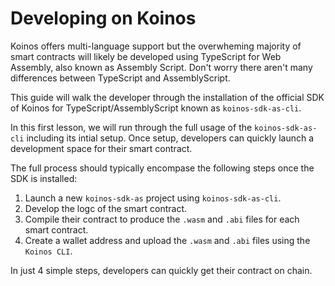 # Developing on Koinos

Koinos offers multi-language support but the overwheming majority of smart contracts will likely be developed using TypeScript for Web Assembly, also known as Assembly Script. Don't worry there aren't many differences between TypeScript and AssemblyScript.

This guide will walk the developer through the installation of the official SDK of Koinos for TypeScript/AssemblyScript known as `koinos-sdk-as-cli`.

In this first lesson, we will run through the full usage of the `koinos-sdk-as-cli` including its intial setup. Once setup, developers can quickly launch a development space for their smart contract. 

The full process should typically encompase the following steps once the SDK is installed:

1. Launch a new `koinos-sdk-as` project using `koinos-sdk-as-cli`.
2. Develop the logc of the smart contract.
3. Compile their contract to produce the `.wasm` and `.abi` files for each smart contract.
4. Create a wallet address and upload the `.wasm` and `.abi` files using the `Koinos CLI`.

In just 4 simple steps, developers can quickly get their contract on chain.